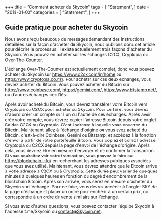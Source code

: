 +++
title = "Comment acheter du Skycoin"
tags = [
    "Statement",
]
date = "2018-01-03"
categories = [
    "Statement",
]
+++

## Guide pratique pour acheter du Skycoin

Nous avons reçu beaucoup de messages demandant des instructions détaillées sur la façon d'acheter du Skycoin, nous publions donc cet article pour décrire le processus. 
Il existe actuellement trois façons d'acheter du Skycoin. Vous pouvez en acheter sur les échanges C2CX, Cryptopia ou Over-The-Counter.

L'échange Over-The-Counter est actuellement complet, donc vous pouvez acheter du Skycoin sur https://www.c2cx.com/in/home ou https://www.cryptopia.co.nz/. 
Pour acheter sur ces deux échanges, vous devrez acheter du Bitcoin. 
Vous pouvez acheter du Bitcoin sur https://www.coinbase.com/, https://gemini.com/, https://www.bitstamp.net/, ou d'autres échanges certifiés.

Après avoir acheté du Bitcoin, vous devrez transférer votre Bitcoin vers Cryptopia ou C2CX pour acheter du Skycoin. 
Pour ce faire, vous devrez d'abord créer un compte sur l'un ou l'autre de ces échanges. 
Après avoir créé votre compte, vous devrez copier l'adresse Bitcoin depuis votre onglet Soldes C2CX ou Cryptopia. 
C'est l'adresse à laquelle vous enverrez du Bitcoin. 
Maintenant, allez à l'échange d'origine où vous avez acheté du Bitcoin, c'est-à-dire Coinbase, Gemini ou Bitstamp, et accédez à la fonction d'envoi à partir de votre portefeuille Bitcoin.
Vous copiez et collez l'adresse Cryptopia ou C2CX depuis la page d'envoi de l'échange d'origine. 
Après cela, vous devriez être en mesure d'envoyer et de confirmer la transaction. 
Si vous souhaitez voir votre transaction, vous pouvez le faire sur https://blockchain.info/ en recherchant les adresses publiques associées que vous avez utilisé. 
Maintenant, vous devrez attendre que le Bitcoin arrive à votre adresse à C2CX ou à Cryptopia. 
Cette durée peut varier de quelques minutes à quelques heures en fonction du degré d’encombrement de la blockchain Bitcoin. Après son arrivée, vous serez en mesure d'acheter du Skycoin sur l'échange. 
Pour ce faire, vous devrez accéder à l'onglet SKY de la page d'échange et placer un ordre pour enchérir à un certain prix, ou correspondre à un ordre de vente similaire sur l’échange.

Si vous avez d'autres questions, vous pouvez contacter l'équipe Skycoin à l'adresse t.me/Skycoin ou contact@Skycoin.net.
